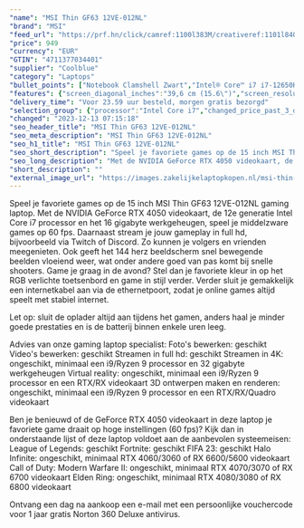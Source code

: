 ```yaml
---
"name": "MSI Thin GF63 12VE-012NL"
"brand": "MSI"
"feed_url": "https://prf.hn/click/camref:1100l383M/creativeref:1101l84031/destination:https%3A%2F%2Fwww.coolblue.nl%2Fproduct%2F920093"
"price": 949
"currency": "EUR"
"GTIN": "4711377034401"
"supplier": "Coolblue"
"category": "Laptops"
"bullet_points": ["Notebook Clamshell Zwart","Intel® Core™ i7 i7-12650H","39,6 cm (15.6\") Full HD 1920 x 1080 Pixels","16 GB DDR4-SDRAM 3200 MHz 2 x 8 GB","512 GB SSD","NVIDIA GeForce RTX 4050 6 GB Intel® UHD Graphics","Wi-Fi 6 (802.11ax) Ethernet LAN 10,100,1000 Mbit/s Bluetooth 5.2","51 Wh 120 W","Windows 11 Home"]
"features": {"screen_diagonal_inches":"39,6 cm (15.6\")","screen_resolution":"1920 x 1080 Pixels","processor_family":"Intel® Core™ i7","memory_size":"16 GB","memory_type":"DDR4-SDRAM","total_storage_space":"512 GB","graphics_card":"NVIDIA GeForce RTX 4050","graphics_memory_size":"6 GB","operating_system":"Windows 11 Home","battery_capacity":"51 Wh","width":"359 mm","depth":"254 mm","height":"21,7 mm","weight":"1,86 kg"}
"delivery_time": "Voor 23.59 uur besteld, morgen gratis bezorgd"
"selection_group": {"processor":"Intel Core i7","changed_price_past_3_days":false,"product_family":"Gaming"}
"changed": "2023-12-13 07:15:18"
"seo_header_title": "MSI Thin GF63 12VE-012NL"
"seo_meta_description": "MSI Thin GF63 12VE-012NL"
"seo_h1_title": "MSI Thin GF63 12VE-012NL"
"seo_short_description": "Speel je favoriete games op de 15 inch MSI Thin GF63 12VE-012NL gaming laptop."
"seo_long_description": "Met de NVIDIA GeForce RTX 4050 videokaart, de 12e generatie Intel Core i7 processor en het 16 gigabyte werkgeheugen, speel je middelzware games op 60 fps. Daarnaast stream je jouw gameplay in full hd, bijvoorbeeld via Twitch of Discord. Zo kunnen je volgers en vrienden meegenieten. Ook geeft het 144 herz beeldscherm snel bewegende beelden vloeiend weer, wat onder andere goed van pas komt bij snelle shooters. Game je graag in de avond? Stel dan je favoriete kleur in op het RGB verlichte toetsenbord en game in stijl verder. Verder sluit je gemakkelijk een internetkabel aan via de ethernetpoort, zodat je online games altijd speelt met stabiel internet. \r\n\r\nLet op: sluit de oplader altijd aan tijdens het gamen, anders haal je minder goede prestaties en is de batterij binnen enkele uren leeg. \r\n\r\n\r\nAdvies van onze gaming laptop specialist:\r\nFoto's bewerken: geschikt\r\nVideo's bewerken: geschikt\r\nStreamen in full hd: geschikt\r\nStreamen in 4K: ongeschikt, minimaal een i9/Ryzen 9 processor en 32 gigabyte werkgeheugen\r\nVirtual reality: ongeschikt, minimaal een i9/Ryzen 9 processor en een RTX/RX videokaart\r\n3D ontwerpen maken en renderen: ongeschikt, minimaal een i9/Ryzen 9 processor en een RTX/RX/Quadro videokaart\r\n\r\nBen je benieuwd of de GeForce RTX 4050 videokaart in deze laptop je favoriete game draait op hoge instellingen (60 fps)? Kijk dan in onderstaande lijst of deze laptop voldoet aan de aanbevolen systeemeisen:\r\nLeague of Legends: geschikt\r\nFortnite: geschikt\r\nFIFA 23: geschikt\r\nHalo Infinite: ongeschikt, minimaal RTX 4060/3060 of RX 6600/5600 videokaart\r\nCall of Duty: Modern Warfare II: ongeschikt, minimaal RTX 4070/3070 of RX 6700 videokaart\r\nElden Ring: ongeschikt, minimaal RTX 4080/3080 of RX 6800 videokaart\r\n\r\nOntvang een dag na aankoop een e-mail met een persoonlijke vouchercode voor 1 jaar gratis Norton 360 Deluxe antivirus."
"short_description": ""
"external_image_url": "https://images.zakelijkelaptopkopen.nl/msi-thin-gf63-12ve-012nl.webp"
---
```


Speel je favoriete games op de 15 inch MSI Thin GF63 12VE-012NL gaming laptop. Met de NVIDIA GeForce RTX 4050 videokaart, de 12e generatie Intel Core i7 processor en het 16 gigabyte werkgeheugen, speel je middelzware games op 60 fps. Daarnaast stream je jouw gameplay in full hd, bijvoorbeeld via Twitch of Discord. Zo kunnen je volgers en vrienden meegenieten. Ook geeft het 144 herz beeldscherm snel bewegende beelden vloeiend weer, wat onder andere goed van pas komt bij snelle shooters. Game je graag in de avond? Stel dan je favoriete kleur in op het RGB verlichte toetsenbord en game in stijl verder. Verder sluit je gemakkelijk een internetkabel aan via de ethernetpoort, zodat je online games altijd speelt met stabiel internet.

Let op: sluit de oplader altijd aan tijdens het gamen, anders haal je minder goede prestaties en is de batterij binnen enkele uren leeg.


Advies van onze gaming laptop specialist:
Foto's bewerken: geschikt
Video's bewerken: geschikt
Streamen in full hd: geschikt
Streamen in 4K: ongeschikt, minimaal een i9/Ryzen 9 processor en 32 gigabyte werkgeheugen
Virtual reality: ongeschikt, minimaal een i9/Ryzen 9 processor en een RTX/RX videokaart
3D ontwerpen maken en renderen: ongeschikt, minimaal een i9/Ryzen 9 processor en een RTX/RX/Quadro videokaart

Ben je benieuwd of de GeForce RTX 4050 videokaart in deze laptop je favoriete game draait op hoge instellingen (60 fps)? Kijk dan in onderstaande lijst of deze laptop voldoet aan de aanbevolen systeemeisen:
League of Legends: geschikt
Fortnite: geschikt
FIFA 23: geschikt
Halo Infinite: ongeschikt, minimaal RTX 4060/3060 of RX 6600/5600 videokaart
Call of Duty: Modern Warfare II: ongeschikt, minimaal RTX 4070/3070 of RX 6700 videokaart
Elden Ring: ongeschikt, minimaal RTX 4080/3080 of RX 6800 videokaart

Ontvang een dag na aankoop een e-mail met een persoonlijke vouchercode voor 1 jaar gratis Norton 360 Deluxe antivirus.